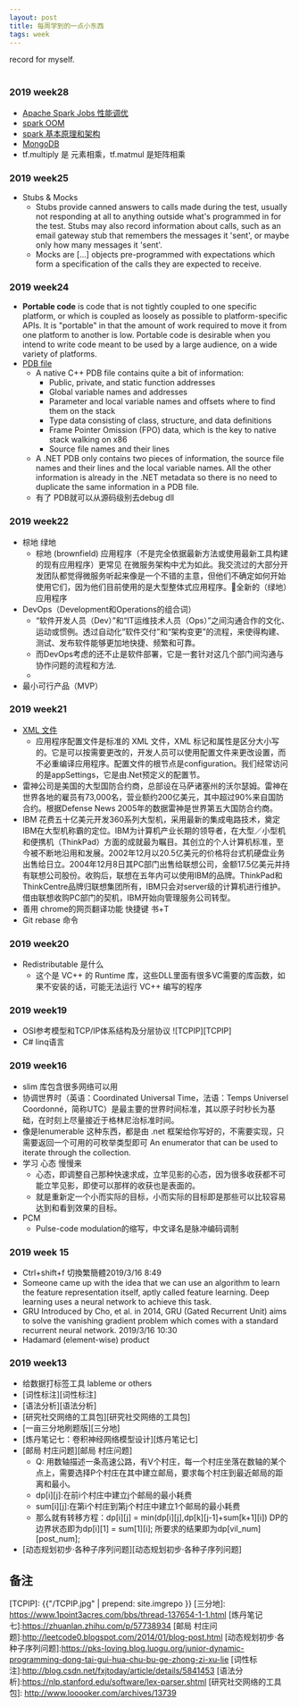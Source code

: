 ```yaml
---
layout: post
title: 每周学到的一点小东西
tags: week
---
```


record for myself.<br>
<br>
### 2019 week28
- [Apache Spark Jobs 性能调优](https://www.zybuluo.com/xiaop1987/note/102894)
- [spark OOM](https://blog.csdn.net/yhb315279058/article/details/51035631)
- [spark 基本原理和架构](https://www.cnblogs.com/tgzhu/p/5818374.html)
- [MongoDB](https://zhuanlan.zhihu.com/p/58632184)
- tf.multiply 是 元素相乘，tf.matmul 是矩阵相乘
### 2019 week25
- Stubs & Mocks
   - Stubs provide canned answers to calls made during the test, usually not responding at all to anything outside what's programmed in for the test. Stubs may also record information about calls, such as an email gateway stub that remembers the messages it 'sent', or maybe only how many messages it 'sent'.
   - Mocks are [...] objects pre-programmed with expectations which form a specification of the calls they are expected to receive.

### 2019 week24
- 	**Portable code** is code that is not tightly coupled to one specific platform, or which is coupled as loosely as possible to platform-specific APIs. It is "portable" in that the amount of work required to move it from one platform to another is low.
Portable code is desirable when you intend to write code meant to be used by a large audience, on a wide variety of platforms.
- [PDB file][PDB]
   -  A native C++ PDB file contains quite a bit of information:
		- Public, private, and static function addresses
		- Global variable names and addresses
		- Parameter and local variable names and offsets where to find them on the stack
		- Type data consisting of class, structure, and data definitions
		- Frame Pointer Omission (FPO) data, which is the key to native stack walking on x86
		- Source file names and their lines
   -  A .NET PDB only contains two pieces of information, the source file names and their lines and the local variable names. All the other information is already in the .NET metadata so there is no need to duplicate the same information in a PDB file.
   - 有了 PDB就可以从源码级别去debug  dll

### 2019 week22
- 棕地 绿地
   - 棕地 (brownfield) 应用程序（不是完全依据最新方法或使用最新工具构建的现有应用程序）更常见 在微服务架构中尤为如此。我交流过的大部分开发团队都觉得微服务听起来像是一个不错的主意，但他们不确定如何开始使用它们，因为他们目前使用的是大型整体式应用程序。全新的（绿地）应用程序
- DevOps（Development和Operations的组合词）
   - “软件开发人员（Dev）”和“IT运维技术人员（Ops）”之间沟通合作的文化、运动或惯例。透过自动化“软件交付”和“架构变更”的流程，来使得构建、测试、发布软件能够更加地快捷、频繁和可靠。
   - 而DevOps考虑的还不止是软件部署，它是一套针对这几个部门间沟通与协作问题的流程和方法.
   - 
- 最小可行产品（MVP）

### 2019 week21
- [XML 文件][XML]
   - 应用程序配置文件是标准的 XML 文件，XML 标记和属性是区分大小写的。它是可以按需要更改的，开发人员可以使用配置文件来更改设置，而不必重编译应用程序。配置文件的根节点是configuration。我们经常访问的是appSettings，它是由.Net预定义的配置节。
- 	雷神公司是美国的大型国防合约商，总部设在马萨诸塞州的沃尔瑟姆。雷神在世界各地的雇员有73,000名，营业额约200亿美元，其中超过90%来自国防合约。根据Defense News 2005年的数据雷神是世界第五大国防合约商。
- IBM  花费五十亿美元开发360系列大型机，采用最新的集成电路技术，奠定IBM在大型机称霸的定位。IBM为计算机产业长期的领导者，在大型／小型机和便携机（ThinkPad）方面的成就最为瞩目。其创立的个人计算机标准，至今被不断地沿用和发展。2002年12月以20.5亿美元的价格将台式机硬盘业务出售给日立。2004年12月8日其PC部门出售给联想公司，金额17.5亿美元并持有联想公司股份。收购后，联想在五年内可以使用IBM的品牌。ThinkPad和ThinkCentre品牌归联想集团所有，IBM只会对server级的计算机进行维护。借由联想收购PC部门的契机，IBM开始向管理服务公司转型。
- 善用 chrome的网页翻译功能 快捷键 书+T
- Git rebase 命令

### 2019 week20
- Redistributable 是什么
   - 这个是 VC++ 的 Runtime 库，这些DLL里面有很多VC需要的库函数，如果不安装的话，可能无法运行 VC++ 编写的程序

### 2019 week19
- OSI参考模型和TCP/IP体系结构及分层协议
  ![TCPIP][TCPIP]
- C# linq语言 

### 2019 week16
- slim 库包含很多网络可以用
- 协调世界时（英语：Coordinated Universal Time，法语：Temps Universel Coordonné，简称UTC）是最主要的世界时间标准，其以原子时秒长为基础，在时刻上尽量接近于格林尼治标准时间。
- 像是Ienumerable 这种东西，都是由 .net 框架给你写好的，不需要实现，只需要返回一个可用的可枚举类型即可   An enumerator that can be used to iterate through the collection.
- 学习 心态 慢慢来
   - 心态，即调整自己那种快速求成，立竿见影的心态，因为很多收获都不可能立竿见影，即使可以那样的收获也是表面的。
   - 就是重新定一个小而实际的目标，小而实际的目标即是那些可以比较容易达到和看到效果的目标。
- PCM 
   - Pulse-code modulation的缩写，中文译名是脉冲编码调制

### 2019 week 15
- Ctrl+shift+f 切換繁簡體2019/3/16 8:49
- Someone came up with the idea that we can use an algorithm to learn the feature representation itself, aptly called feature learning. Deep learning uses a neural network to achieve this task.
- GRU   Introduced by Cho, et al. in 2014, GRU (Gated Recurrent Unit) aims to solve the vanishing gradient problem which comes with a standard recurrent neural network. 2019/3/16 10:30
- Hadamard (element-wise) product

### 2019 week13
- 给数据打标签工具  lableme or others
- [词性标注][词性标注]
- [语法分析][语法分析]
- [研究社交网络的工具包][研究社交网络的工具包]
- [一亩三分地刷题版][三分地]
- [炼丹笔记七：卷积神经网络模型设计][炼丹笔记七]
- [邮局 村庄问题][邮局 村庄问题]
   - Q: 用数轴描述一条高速公路，有V个村庄，每一个村庄坐落在数轴的某个点上，需要选择P个村庄在其中建立邮局，要求每个村庄到最近邮局的距离和最小。
   - dp[i][j]:在前i个村庄中建立j个邮局的最小耗费
   - sum[i][j]:在第i个村庄到第j个村庄中建立1个邮局的最小耗费
   - 那么就有转移方程：dp[i][j] = min(dp[i][j],dp[k][j-1]+sum[k+1][i])  DP的边界状态即为dp[i][1] = sum[1][i]; 所要求的结果即为dp[vil_num][post_num];
- [动态规划初步·各种子序列问题][动态规划初步·各种子序列问题]

## 备注
[PDB]:https://www.wintellect.com/pdb-files-what-every-developer-must-know/
[XML]:https://blog.csdn.net/liuhhaiffeng/article/details/52584468
[TCPIP]: {{"/TCPIP.jpg" | prepend: site.imgrepo }}
[三分地]: https://www.1point3acres.com/bbs/thread-137654-1-1.html 
[炼丹笔记七]:https://zhuanlan.zhihu.com/p/57738934
[邮局 村庄问题]:http://leetcode0.blogspot.com/2014/01/blog-post.html
[动态规划初步·各种子序列问题]:https://pks-loving.blog.luogu.org/junior-dynamic-programming-dong-tai-gui-hua-chu-bu-ge-zhong-zi-xu-lie
[词性标注]:http://blog.csdn.net/fxjtoday/article/details/5841453
[语法分析]:https://nlp.stanford.edu/software/lex-parser.shtml
[研究社交网络的工具包]: http://www.looooker.com/archives/13739